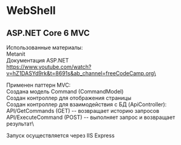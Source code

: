 # WebShell

## ASP.NET Core 6 MVC

Использованные материалы:\
Metanit\
Документация ASP.NET\
https://www.youtube.com/watch?v=hZ1DASYd9rk&t=8691s&ab_channel=freeCodeCamp.org\

Применен паттерн MVC:\
Создана модель Command (CommandModel)\
Создан контроллер для отображения страницы\
Создан контроллер для взаимодействия с БД (ApiController):\
API/GetCommands (GET) -- возвращает историю запросов\
API/ExecuteCommand (POST) -- выполняет запрос и возвращает результат\

Запуск осуществляется через IIS Express
